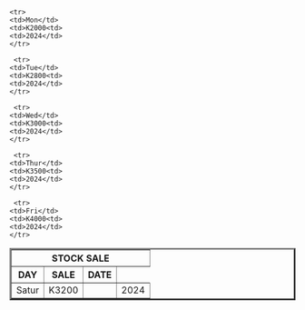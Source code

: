 <DOCTYPE HTML>
<html>
  <title>STOCK SALE</title>
</html>
<body>
  <table border='3'>
    <tr>
      <th colspan='8'> STOCK SALE</th>
    </tr>
    <tr>
      <th> DAY</th>
      <th>SALE</th>
      <th>DATE</th>
    </tr>

    <tr>
    <td>Mon</td>
    <td>K2000<td>
    <td>2024</td>
    </tr>
    
     <tr>
    <td>Tue</td>
    <td>K2800<td>
    <td>2024</td>
    </tr>

     <tr>
    <td>Wed</td>
    <td>K3000<td>
    <td>2024</td>
    </tr>

     <tr>
    <td>Thur</td>
    <td>K3500<td>
    <td>2024</td>
    </tr>

     <tr>
    <td>Fri</td>
    <td>K4000<td>
    <td>2024</td>
    </tr>
    
 <tr>
    <td>Satur</td>
    <td>K3200<td>
    <td>2024</td>
    </tr>
    
    
    
</body>
